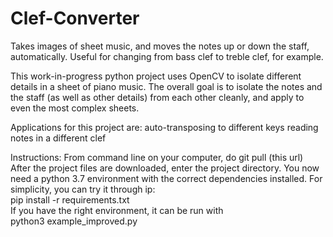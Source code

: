 # Clef-Converter
Takes images of sheet music, and moves the notes up or down the staff, automatically. Useful for changing from bass clef to treble clef, for example.

This work-in-progress python project uses OpenCV to isolate different details in a sheet of piano music. The overall goal is to isolate the notes and the staff (as well as other details) from each other cleanly, and apply to even the most complex sheets.

Applications for this project are:
  auto-transposing to different keys
  reading notes in a different clef


Instructions:
  From command line on your computer, do 
    git pull (this url)
  After the project files are downloaded, enter the project directory. You now need a python 3.7 environment with the correct dependencies installed. For simplicity, you can try it through ip:   
    pip install -r requirements.txt  
  If you have the right environment, it can be run with   
    python3 example_improved.py 

  
